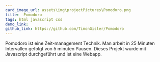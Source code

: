 ```yaml
---
card_image_url: assets\img\projectPictures\Pomodoro.png
title:  Pomodoro
tags: html javascript css
demo_link: 
github_link: https://github.com/TimonGisler/Pomodoro
---
```


Pomodoro ist eine Zeit-management Technik. Man arbeit in 25 Minuten Intervallen gefolgt von 5 minuten Pausen. Dieses Projekt wurde mit Javascript durchgeführt und ist eine Webapp.